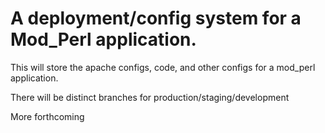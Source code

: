 # A deployment/config system for a Mod_Perl application.

This will store the apache configs, code, and other configs for a mod_perl application.

There will be distinct branches for production/staging/development

More forthcoming
